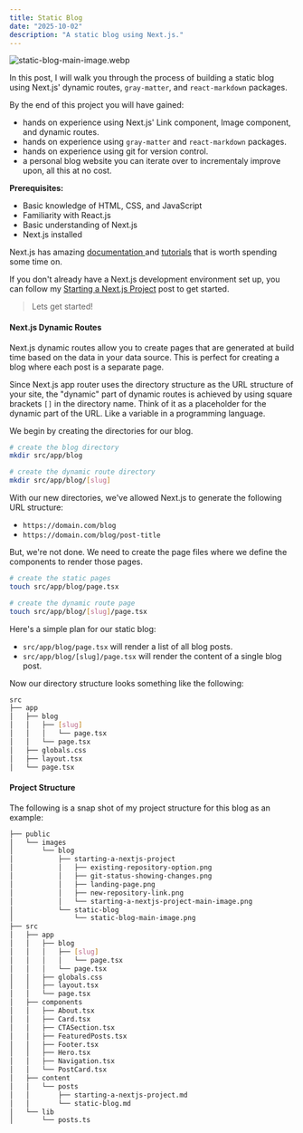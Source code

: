 ```yaml
---
title: Static Blog
date: "2025-10-02"
description: "A static blog using Next.js."
---
```


![static-blog-main-image.webp](/images/blog/static-blog/static-blog-main-image.png)

In this post, I will walk you through the process of building a static blog using Next.js' dynamic routes, `gray-matter`, and `react-markdown` packages.

By the end of this project you will have gained:

- hands on experience using Next.js' Link component, Image component, and dynamic routes.
- hands on experience using `gray-matter` and `react-markdown` packages.
- hands on experience using git for version control.
- a personal blog website you can iterate over to incrementaly improve upon, all this at no cost.

**Prerequisites:**

- Basic knowledge of HTML, CSS, and JavaScript
- Familiarity with React.js
- Basic understanding of Next.js
- Next.js installed

Next.js has amazing [documentation ](https://nextjs.org/docs) and [tutorials](https://nextjs.org/learn?utm_source=next-site&utm_medium=homepage-cta&utm_campaign=home) that is worth spending some time on.

If you don't already have a Next.js development environment set up, you can follow my [Starting a Next.js Project](/blog/starting-a-nextjs-project) post to get started.

> Lets get started!

#### Next.js Dynamic Routes

Next.js dynamic routes allow you to create pages that are generated at build time based on the data in your data source. This is perfect for creating a blog where each post is a separate page.

Since Next.js app router uses the directory structure as the URL structure of your site, the "dynamic" part of dynamic routes is achieved by using square brackets `[]` in the directory name. Think of it as a placeholder for the dynamic part of the URL. Like a variable in a programming language.

We begin by creating the directories for our blog.

```bash
# create the blog directory
mkdir src/app/blog

# create the dynamic route directory
mkdir src/app/blog/[slug]
```

With our new directories, we've allowed Next.js to generate the following URL structure:

- `https://domain.com/blog`
- `https://domain.com/blog/post-title`

But, we're not done. We need to create the page files where we define the components to render those pages.

```bash
# create the static pages
touch src/app/blog/page.tsx

# create the dynamic route page
touch src/app/blog/[slug]/page.tsx
```

Here's a simple plan for our static blog:

- `src/app/blog/page.tsx` will render a list of all blog posts.
- `src/app/blog/[slug]/page.tsx` will render the content of a single blog post.

Now our directory structure looks something like the following:

```bash
src
├── app
│   ├── blog
│   │   ├── [slug]
│   │   │   └── page.tsx
│   │   └── page.tsx
│   ├── globals.css
│   ├── layout.tsx
│   └── page.tsx
```

#### Project Structure

The following is a snap shot of my project structure for this blog as an example:

```bash
├── public
│   └── images
│       └── blog
│           ├── starting-a-nextjs-project
│           │   ├── existing-repository-option.png
│           │   ├── git-status-showing-changes.png
│           │   ├── landing-page.png
│           │   ├── new-repository-link.png
│           │   └── starting-a-nextjs-project-main-image.png
│           └── static-blog
│               └── static-blog-main-image.png
├── src
│   ├── app
│   │   ├── blog
│   │   │   ├── [slug]
│   │   │   │   └── page.tsx
│   │   │   └── page.tsx
│   │   ├── globals.css
│   │   ├── layout.tsx
│   │   └── page.tsx
│   ├── components
│   │   ├── About.tsx
│   │   ├── Card.tsx
│   │   ├── CTASection.tsx
│   │   ├── FeaturedPosts.tsx
│   │   ├── Footer.tsx
│   │   ├── Hero.tsx
│   │   ├── Navigation.tsx
│   │   └── PostCard.tsx
│   ├── content
│   │   └── posts
│   │       ├── starting-a-nextjs-project.md
│   │       └── static-blog.md
│   └── lib
│       └── posts.ts
```
